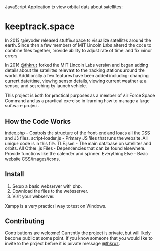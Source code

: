 # 
JavaScript Application to view orbital data about satellites:

keeptrack.space
=======================
In 2015 [@jeyoder](https://github.com/jeyoder) released stuffin.space to visualize satellites around the earth. Since then a few members of MIT Lincoln Labs altered the code to combine files together, provide ability to adjust rate of time, and fix minor errors.

In 2016 [@thkruz](https://github.com/thkruz) forked the MIT Lincoln Labs version and began adding details about the satellites relevant to the tracking stations around the world. Additionally a few features have been added including: changing current date/time, viewing sensor details, viewing current weather at a sensor, and searching by launch vehicle.

This project is both for practical purposes as a member of Air Force Space Command and as a practical exercise in learning how to manage a large software project.

How the Code Works
----------------------
index.php - Controls the structure of the front-end and loads all the CSS and JS files.
script-loader.js - Primary JS files that runs the website. All unique code is in this file.
TLE.json - The main database on satellites and orbits.
All Other .js Files - Dependencies that can be found elsewhere. Provide functions like the calender and spinner.
Everything Else - Basic website CSS/images/icons.

Install
----------------------
1. Setup a basic webserver with php.
2. Download the files to the websserver.
3. Visit your webserver.

Xampp is a very practical way to test on Windows.

Contributing
----------------------
Contributions are welcome! Currently the project is private, but will likely become public at some point. If you know someone that you would like to invite to the project before it is private message [@thkruz](https://github.com/thkruz).
